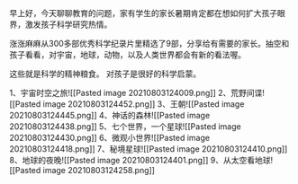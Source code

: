 早上好，今天聊聊教育的问题，家有学生的家长暑期肯定都在想如何扩大孩子眼界，激发孩子科学研究热情。  
  
涨涨麻麻从300多部优秀科学纪录片里精选了9部，分享给有需要的家长。抽空和孩子看看，对宇宙，地球，动物，以及人类世界都会有新的看法喔。  
  
这些就是科学的精神粮食。 对孩子是很好的科学启蒙。

1、宇宙时空之旅![[Pasted image 20210803124009.png]]
2、荒野间谍![[Pasted image 20210803124452.png]]
3、王朝![[Pasted image 20210803124445.png]]
4、神话的森林![[Pasted image 20210803124438.png]]
5、七个世界，一个星球![[Pasted image 20210803124430.png]]
6、微观小世界![[Pasted image 20210803124418.png]]
7、秘境星球![[Pasted image 20210803124410.png]]
8、地球的夜晚![[Pasted image 20210803124401.png]]
9、从太空看地球![[Pasted image 20210803124258.png]]
